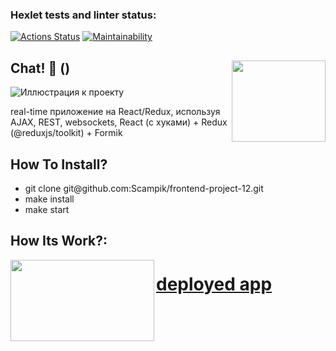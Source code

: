 ### Hexlet tests and linter status:

[![Actions Status](https://github.com/Scampik/frontend-project-12/workflows/hexlet-check/badge.svg)](https://github.com/Scampik/frontend-project-12/actions)
[![Maintainability](https://api.codeclimate.com/v1/badges/e34f26df09602ef2474a/maintainability)](https://codeclimate.com/github/Scampik/frontend-project-12/maintainability)

## Chat! 🚀 () <img align="right" src="" alt="" style="width:150px;height:130px;">

![Иллюстрация к проекту](https://github.com/Scampik/frontend-project-12/tree/main/frontend/src/assets/chat.png)

real-time приложение на React/Redux, используя AJAX, REST, websockets, React (с хуками) + Redux (@reduxjs/toolkit) + Formik

## How To Install?

<ul>
<li>git clone git@github.com:Scampik/frontend-project-12.git</li>
<li>make install</li>
<li>make start</li>
</ul>

## How Its Work?:

<img align="left" src="https://media4.giphy.com/media/KszkcokOMwO6s2aJ99/giphy.gif?cid=ecf05e472ebbng6mfx5ggrj0pk7zj387ep8hf5z7n3nvz88n&ep=v1_gifs_search&rid=giphy.gif&ct=g" alt="" style="width:230px;height:130px;">

# <a href="https://frontend-project-12-production-934d.up.railway.app/" size="20" target=_blank> deployed app</a>
